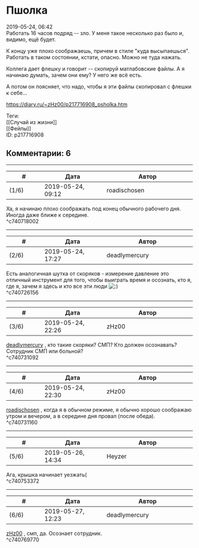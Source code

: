 Пшолка
======

  
2019-05-24, 06:42  
 Работать 16 часов подряд -- зло. У меня такое несколько раз было и, видимо, ещё будет.   
   
 К концу уже плохо соображаешь, причем в стиле "куда высыпаешься". Работать в таком состоянии, кстати, опасно. Можно не туда нажать.   
   
 Коллега дает флешку и говорит -- скопируй матлабовские файлы. А я начинаю думать, зачем они ему? У него же всё есть.   
   
 А потом он поясняет, что надо, чтобы я эти файлы скопировал с флешки к себе...   
  
<https://diary.ru/~zHz00/p217716908_psholka.htm>  
  
Теги:  
[[Случай из жизни]]  
[[Фейлы]]  
ID: p217716908  


Комментарии: 6
--------------

  


---



|         #         |              Дата              |                     Автор                     |           ID           |
| --- | --- | --- | --- |
| (1/6) | 2019-05-24, 09:12 | roadischosen | c740718002 |

  
 Ха, я начинаю плохо соображать под конец обычного рабочего дня. Иногда даже ближе к середине.   
 ^c740718002

---



|         #         |              Дата              |                     Автор                     |           ID           |
| --- | --- | --- | --- |
| (2/6) | 2019-05-24, 17:27 | deadlymercury | c740726156 |

  
 Есть аналогичная шутка от скоряков - измерение давление это отличный инструмент для того, чтобы выиграть время и осознать, кто я, где я, зачем я здесь и кто все эти люди ![:)](http://static.diary.ru/picture/3.gif)   
 ^c740726156

---



|         #         |              Дата              |                     Автор                     |           ID           |
| --- | --- | --- | --- |
| (3/6) | 2019-05-24, 22:26 | zHz00 | c740731092 |

  
  [deadlymercury](http://crazysupp.diary.ru "Записки безумного саппорта")  , кто такие скоряки? СМП? Кто должен осознавать? Сотрудник СМП или больной?   
 ^c740731092

---



|         #         |              Дата              |                     Автор                     |           ID           |
| --- | --- | --- | --- |
| (4/6) | 2019-05-24, 22:30 | zHz00 | c740731160 |

  
  [roadischosen](http://roadischosen.diary.ru "Ugh")  , когда я в обычном режиме, я обычно хорошо соображаю утром и вечером, а в середине дня провал (после обеда).   
 ^c740731160

---



|         #         |              Дата              |                     Автор                     |           ID           |
| --- | --- | --- | --- |
| (5/6) | 2019-05-26, 14:34 | Heyzer | c740753372 |

  
 Ага, крышка начинает уезжать(   
 ^c740753372

---



|         #         |              Дата              |                     Автор                     |           ID           |
| --- | --- | --- | --- |
| (6/6) | 2019-05-27, 12:23 | deadlymercury | c740769770 |

  
  [zHz00](https://zHz00.diary.ru "Untitled")  , смп, да. Осознает сотрудник.   
 ^c740769770